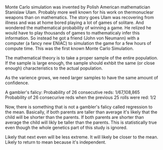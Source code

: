 Monte Carlo simulation was invented by Polish American mathematician Stanislaw
Ulam. Probably more well known for his work on thermonuclear weapons than on
mathematics. 
The story goes Ulam was recovering from illness and was at home bored playing a
lot of games of solitare. And wondered the mathematical probability of winning
a game.
He relized he would have to play thousands of games to mathematicaly infer this
information. So instead he got a friend (John von Neumann) with a computer (a
fancy new ENIAC) to simulation the game for a few hours of compute time.
This was the first known Monte Carlo Simulation.

The mathematical theory is to take a proper sample of the entire population. If
the sample is large enough, the sample should exhbit the same (or close enough)
characteristics to the actual population.

As the varience grows, we need larger samples to have the same amount of
confidence.

A gambler's falicy:
Probability of 26 consecutive reds: 1/67,108,865
Probability of 26 consecurive reds when the previous 25 rolls were red: 1/2

Now, there is something that is not a gambler's falicy called regression to the
mean. Basically, if both parents are taller than average it's likely that the
child will be shorter than the parents. If both parents are shorter than
average the child will likly be taller than the parents. This is statistically
true even though the whole genetics part of this study is ignored.

Likely that next even will be less extreme. It will likely be closer to the
mean. Likely to return to mean because it's independent.  

